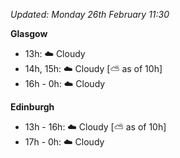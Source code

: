 *Updated: Monday 26th February 11:30*

**Glasgow**

* 13h: :cloud: Cloudy
* 14h, 15h: :cloud: Cloudy [:partly_sunny: as of 10h]
* 16h - 0h: :cloud: Cloudy

**Edinburgh**

* 13h - 16h: :cloud: Cloudy [:partly_sunny: as of 10h]
* 17h - 0h: :cloud: Cloudy
